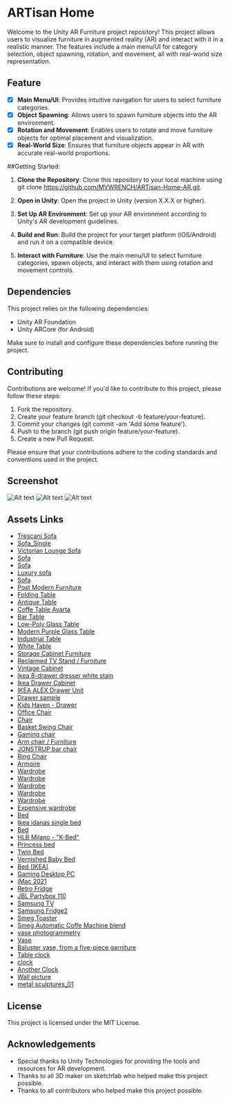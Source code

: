 # ARTisan Home
Welcome to the Unity AR Furniture project repository! This project allows users to visualize furniture in augmented reality (AR) and interact with it in a realistic manner. The features include a main menu/UI for category selection, object spawning, rotation, and movement, all with real-world size representation.


## Feature

- [X] **Main Menu/UI**: Provides intuitive navigation for users to select furniture categories.
- [X] **Object Spawning**: Allows users to spawn furniture objects into the AR environment.
- [X] **Rotation and Movement**: Enables users to rotate and move furniture objects for optimal placement and visualization.
- [X] **Real-World Size**: Ensures that furniture objects appear in AR with accurate real-world proportions.

##Getting Started:

1. **Clone the Repository**: Clone this repository to your local machine using git clone https://github.com/MVWRENCH/ARTisan-Home-AR.git.

2. **Open in Unity**: Open the project in Unity (version X.X.X or higher).

3. **Set Up AR Environment**: Set up your AR environment according to Unity's AR development guidelines.

4. **Build and Run**: Build the project for your target platform (iOS/Android) and run it on a compatible device.

5. **Interact with Furniture**: Use the main menu/UI to select furniture categories, spawn objects, and interact with them using rotation and movement controls.


## Dependencies
This project relies on the following dependencies:

- Unity AR Foundation
- Unity ARCore (for Android)

Make sure to install and configure these dependencies before running the project.


## Contributing
Contributions are welcome! If you'd like to contribute to this project, please follow these steps:

1. Fork the repository.
2. Create your feature branch (git checkout -b feature/your-feature).
3. Commit your changes (git commit -am 'Add some feature').
4. Push to the branch (git push origin feature/your-feature).
5. Create a new Pull Request.

Please ensure that your contributions adhere to the coding standards and conventions used in the project.


## Screenshot
![Alt text](/Screenshots/09609840-5ccc-4788-96ad-5e44972750a7.jpeg?raw=true "Greeting Message")
![Alt text](/Screenshots/3201f5e2-0e2b-4801-9efc-fa0d4dc454fd.jpeg?raw=true "Category Menu UI")
![Alt text](/Screenshots/814c00ea-c2c7-4d6c-9c5e-4b7a2a28a54a.jpeg?raw=true "Main UI")


## Assets Links
* [Trescani Sofa](https://sketchfab.com/3d-models/trescani-sofa-4f756b99f9714b1996b9de5b1595905e)
* [Sofa_Single](https://sketchfab.com/3d-models/sofa-single-60e77ca11d414831a2c9b4e934021ec9)
* [Victorian Lounge Sofa](https://sketchfab.com/3d-models/victorian-lounge-sofa-c7b7999b5c3d425bae23e74b669e97d6)
* [Sofa](https://sketchfab.com/3d-models/sofa-a63ac842aeaf450fbd77f971cdfa8f91)
* [Sofa](https://sketchfab.com/3d-models/sofa-92184d1f1c21498a8bd7b5a3f5d9635b)
* [Luxury sofa](https://sketchfab.com/3d-models/luxury-sofa-ad34d9ca70ec42479d4df5f9604b0c45)
* [Sofa](https://sketchfab.com/3d-models/sofa-d88174c2a73e41ea9db5c50f0bb667f6)
* [Post Modern Furniture](https://sketchfab.com/3d-models/post-modern-furniture-39de8d3ccc0b449f9aa2d446ab4e58e3)
* [Folding Table](https://sketchfab.com/3d-models/folding-table-dba1b4270fee431290c464742f5fd4f5)
* [Antique Table](https://sketchfab.com/3d-models/antique-table-f01054c29829452a9f87437de57a3f6f)
* [Coffe Table Avarta](https://sketchfab.com/3d-models/coffe-table-avarta-6e30dab18dc84a1e9a198dae52bf7592)
* [Bar Table](https://sketchfab.com/3d-models/bar-table-4517652104744f4981defb6d4d18e481)
* [Low-Poly Glass Table](https://sketchfab.com/3d-models/low-poly-glass-table-6acac6d9201e448b92dff859b6f63aad)
* [Modern Purple Glass Table](https://sketchfab.com/3d-models/modern-purple-glass-table-f6fa6d24e2424b9695f13866dfb6b4ce)
* [Industrial Table](https://sketchfab.com/3d-models/industrial-table-5f94fb035fa74f43abda3ada8f0a719e)
* [White Table](https://sketchfab.com/3d-models/white-table-e80510b2fe6c44c5b71fb62d5b172163)
* [Storage Cabinet Furniture](https://sketchfab.com/3d-models/storage-cabinet-furniture-f9f772ac6af64deabcdd188441df4a2a)
* [Reclaimed TV Stand / Furniture](https://sketchfab.com/3d-models/reclaimed-tv-stand-furniture-1fd5aaf7ede3441986d193403aa36893)
* [Vintage Cabinet](https://sketchfab.com/3d-models/vintage-cabinet-38f968825cf749ae8e485ca014a32be0)
* [Ikea 8-drawer dresser white stain](https://sketchfab.com/3d-models/ikea-8-drawer-dresser-white-stain-15562ed7b1d24a7a842d971f6555216e)
* [Ikea Drawer Cabinet](https://sketchfab.com/3d-models/ikea-drawer-cabinet-ece4a007b36b43aa95c029e5cbd0a216)
* [IKEA ALEX Drawer Unit](https://sketchfab.com/3d-models/ikea-alex-drawer-unit-b0a85651bffc4a498144f058e243f003)
* [Drawer sample](https://sketchfab.com/3d-models/drawer-sample-5680a17f941743f3a56fabfbd8dea3c7)
* [Kids Haven - Drawer](https://sketchfab.com/3d-models/kids-haven-drawer-5744db12c9cc45ab95455d4d115dad45)
* [Office Chair](https://sketchfab.com/3d-models/office-chair-41973aa1808d4a13b84c24497fc77c63)
* [Chair](https://sketchfab.com/3d-models/chair-2e92000d99d74c8a993badf99be4435a)
* [Basket Swing Chair](https://sketchfab.com/3d-models/basket-swing-chair-92463f2b44624180a4ed8488ce08eb83)
* [Gaming chair](https://sketchfab.com/3d-models/gaming-chair-601afdea98f14c488ee0be0ffb4b92dd)
* [Arm chair / Furniture](https://sketchfab.com/3d-models/arm-chair-furniture-ec62634ebb5a41f491bbb9da04cd9dd1)
* [JONSTRUP bar chair](https://sketchfab.com/3d-models/jonstrup-bar-chair-ad689a436dc241a4b2195320e801fba8)
* [Ring Chair](https://sketchfab.com/3d-models/ring-chair-5381374ec4ce4be4afd172f387aa956d)
* [Armoire](https://sketchfab.com/3d-models/armoire-444445f288564489a40953e995a519d3)
* [Wardrobe](https://sketchfab.com/3d-models/wardrobe-d8da480983674457a2e73bf2a4a910a7)
* [Wardrobe](https://sketchfab.com/3d-models/wardrobe-277611889595471483c1a052789f23eb)
* [Wardrobe](https://sketchfab.com/3d-models/wardrobe-bc15229716ac48b6865d4f80c78b1f6f)
* [Wardrobe](https://sketchfab.com/3d-models/wardrobe-011da048798d4644b831ce39c9b6d43f)
* [Wardrobe](https://sketchfab.com/3d-models/wardrobe-e48bb01993c7464ea09a02465c87d25d)
* [Expensive wardrobe](https://sketchfab.com/3d-models/expensive-wardrobe-d7bed893b381479f95232f4c786b65bb)
* [Bed](https://sketchfab.com/3d-models/bed-403c4a48e5ea4a9fbbb9a096d90973af)
* [Ikea idanas single bed](https://sketchfab.com/3d-models/ikea-idanas-single-bed-0ec37e3bb1b940c88ca2f73d274dcefb)
* [Bed](https://sketchfab.com/3d-models/bed-cd0e10e55ebf486eaf9c0a7bcb2cf0ab)
* [HLB Milano - "K-Bed"](https://sketchfab.com/3d-models/hlb-milano-k-bed-51e1bb637dfc4a8e8ad4b78d8cfd736d)
* [Princess bed](https://sketchfab.com/3d-models/princess-bed-3ed408980a9b4f9396a7f7c48ec50aa4)
* [Twin Bed](https://sketchfab.com/3d-models/twin-bed-e55d174b2f064deeb05c5da71b850465)
* [Vernished Baby Bed](https://sketchfab.com/3d-models/vernished-baby-bed-7845219786f94573958bd1c6d59da1ed)
* [Bed (IKEA)](https://sketchfab.com/3d-models/bed-ikea-18e58d1b1ce84f9787f140a7667e2215)
* [Gaming Desktop PC](https://sketchfab.com/3d-models/gaming-desktop-pc-d1d8282c9916438091f11aeb28787b66)
* [iMac 2021](https://sketchfab.com/3d-models/imac-2021-304cb06ffb554883a7a642b2b56754c1)
* [Retro Fridge](https://sketchfab.com/3d-models/retro-fridge-3b130f0ba4304966a101c82be2429cc7)
* [JBL Partybox 110](https://sketchfab.com/3d-models/jbl-partybox-110-c699700ee20c42bd966d010f1aa83fa3)
* [Samsung TV](https://sketchfab.com/3d-models/samsung-tv-46a391dea9af479b97dd60fd59323318)
* [Samsung Fridge2](https://sketchfab.com/3d-models/samsung-fridge2-0acef30c0fa34b018619e6c3aa18cbc6)
* [Smeg Toaster](https://sketchfab.com/3d-models/smeg-toaster-646838d76f204c83ae952e049f2948b1)
* [Smeg Automatic Coffe Machine blend](https://sketchfab.com/3d-models/smeg-automatic-coffe-machine-blend-a57c26be14d84797bf1c67f52ae15ad4)
* [vase photogrammetry](https://sketchfab.com/3d-models/vase-photogrammetry-d28686c408a6434b975871a72416b0c4)
* [Vase](https://sketchfab.com/3d-models/vase-688a0fe13a6644aaaee787948959769c)
* [Baluster vase, from a five-piece garniture](https://sketchfab.com/3d-models/baluster-vase-from-a-five-piece-garniture-76a3f7bf75d049458dfaa48aa342e0b8)
* [Table clock](https://sketchfab.com/3d-models/table-clock-a4c7aa14709f4f0289e5233141133e19)
* [clock](https://sketchfab.com/3d-models/clock-3aab20b9e6364bbd8730c8af6ebf3587)
* [Another Clock](https://sketchfab.com/3d-models/another-clock-ca8b97fcac68457c96a891ff2ac3670e)
* [Wall picture](https://sketchfab.com/3d-models/wall-picture-6ceabfb0ad844c66b70a6ded2bf3d436)
* [metal sculptures_01](https://sketchfab.com/3d-models/metal-sculptures-01-8ec6760bb0894256907353ca29574a8b)

## License
This project is licensed under the MIT License.

## Acknowledgements
- Special thanks to Unity Technologies for providing the tools and resources for AR development.
- Thanks to all 3D maker on sketchfab who helped make this project possible. 
- Thanks to all contributors who helped make this project possible.
